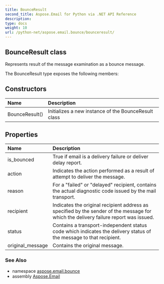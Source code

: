 ```yaml
---
title: BounceResult
second_title: Aspose.Email for Python via .NET API Reference
description: 
type: docs
weight: 10
url: /python-net/aspose.email.bounce/bounceresult/
---
```


## BounceResult class

Represents result of the message examination as a bounce message.

The BounceResult type exposes the following members:
## Constructors
| Name | Description |
| :- | :- |
|BounceResult()|Initializes a new instance of the BounceResult class|
## Properties
| Name | Description |
| :- | :- |
|is_bounced|True if email is a delivery failure or deliver delay report.|
|action|Indicates the action performed as a result of attempt to deliver the message.|
|reason|For a "failed" or "delayed" recipient, contains the actual diagnostic code issued by the mail transport.|
|recipient|Indicates the original recipient address as specified by the sender of the message for which the delivery failure report was issued.|
|status|Contains a transport-independent status code which indicates the delivery status of the message to that recipient.|
|original_message|Contains the original message.|

### See Also

* namespace [aspose.email.bounce](/email/python-net/aspose.email.bounce/)
* assembly [Aspose.Email](/email/python-net/)

